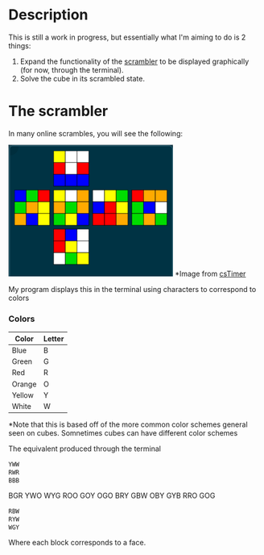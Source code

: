 # Description
This is still a work in progress, but essentially what I'm aiming to do is 2 things: 
1) Expand the functionality of the [scrambler](https://github.com/RudainaK/RubiksCubeScrambler) to be displayed graphically (for now, through the terminal).
2) Solve the cube in its scrambled state. 


# The scrambler
In many online scrambles, you will see the following:

![](media/csTimerExample.png) *Image from [csTimer](https://www.speedcubingtips.eu/cstimer/src/)

My program displays this in the terminal using characters to correspond to colors

### Colors
|Color |Letter |
|------|-------|
|Blue  |B      |
|Green |G      |
|Red   |R      |
|Orange|O      |
|Yellow|Y      |
|White |W      | *

*Note that this is based off of the more common color schemes general seen on cubes. Somnetimes cubes can have different color schemes

The equivalent produced through the terminal

    YWW
    RWR
    BBB

BGR YWO WYG ROO
GOY OGO BRY GBW
OBY GYB RRO GOG
    
    RBW 
    RYW
    WGY

Where each block corresponds to a face.

